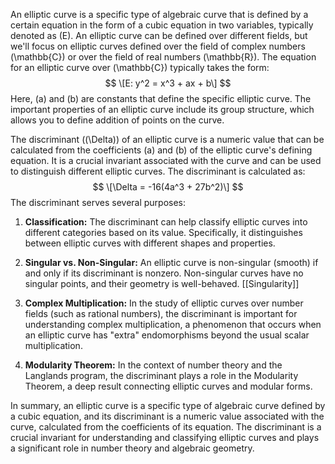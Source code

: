 An elliptic curve is a specific type of algebraic curve that is defined by a certain equation in the form of a cubic equation in two variables, typically denoted as \(E\). An elliptic curve can be defined over different fields, but we'll focus on elliptic curves defined over the field of complex numbers \(\mathbb{C}\) or over the field of real numbers \(\mathbb{R}\). The equation for an elliptic curve over \(\mathbb{C}\) typically takes the form:
$$
\[E: y^2 = x^3 + ax + b\]
$$
Here, \(a\) and \(b\) are constants that define the specific elliptic curve. The important properties of an elliptic curve include its group structure, which allows you to define addition of points on the curve.

The discriminant (\(\Delta\)) of an elliptic curve is a numeric value that can be calculated from the coefficients \(a\) and \(b\) of the elliptic curve's defining equation. It is a crucial invariant associated with the curve and can be used to distinguish different elliptic curves. The discriminant is calculated as:
$$
\[\Delta = -16(4a^3 + 27b^2)\]
$$
The discriminant serves several purposes:

1. **Classification:** The discriminant can help classify elliptic curves into different categories based on its value. Specifically, it distinguishes between elliptic curves with different shapes and properties.

2. **Singular vs. Non-Singular:** An elliptic curve is non-singular (smooth) if and only if its discriminant is nonzero. Non-singular curves have no singular points, and their geometry is well-behaved. [[Singularity]]

3. **Complex Multiplication:** In the study of elliptic curves over number fields (such as rational numbers), the discriminant is important for understanding complex multiplication, a phenomenon that occurs when an elliptic curve has "extra" endomorphisms beyond the usual scalar multiplication.

4. **Modularity Theorem:** In the context of number theory and the Langlands program, the discriminant plays a role in the Modularity Theorem, a deep result connecting elliptic curves and modular forms.

In summary, an elliptic curve is a specific type of algebraic curve defined by a cubic equation, and its discriminant is a numeric value associated with the curve, calculated from the coefficients of its equation. The discriminant is a crucial invariant for understanding and classifying elliptic curves and plays a significant role in number theory and algebraic geometry.